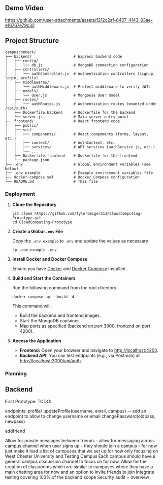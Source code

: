 ## Demo Video
https://github.com/user-attachments/assets/f212c2af-8467-4143-83ae-e16767e79c32

## Project Structure



```
campusconnect/
├── backend/                   # Express backend code
│   ├── config/
│   │   └── db.js              # MongoDB connection configuration
│   ├── controllers/
│   │   └── authController.js  # Authentication controllers (signup, login, profile)
│   ├── middlewares/
│   │   └── authMiddleware.js  # Protect middleware to verify JWTs
│   ├── models/
│   │   └── User.js            # Mongoose User model
│   ├── routes/
│   │   └── authRoutes.js      # Authentication routes (mounted under /api/auth)
│   ├── Dockerfile.backend     # Dockerfile for the backend
│   └── server.js              # Main server entry point
├── frontend/                  # React frontend code
│   ├── public/
│   ├── src/
│   │   ├── components/        # React components (forms, layout, etc.)
│   │   ├── context/           # AuthContext, etc.
│   │   ├── services/          # API services (authService.js, etc.)
│   │   └── ...                
│   ├── Dockerfile.frontend    # Dockerfile for the frontend
│   └── package.json
├── .env                       # Global environment variables (see below)
├── .env.example               # Example environment variables file
├── docker-compose.yml         # Docker Compose configuration
└── README.md                  # This file
```
### Deployment

1. **Clone the Repository**

   ```
   git clone https://github.com/TylerGeiger513/CloudComputing-Prototype.git
   cd CloudComputing-Prototype
   ```

2. **Create a Global `.env` File**

   Copy the `.env.example` to `.env` and update the values as necessary:

   ```
   cp .env.example .env
   ```

3. **Install Docker and Docker Compose**

   Ensure you have [Docker](https://www.docker.com/get-started) and [Docker Compose](https://docs.docker.com/compose/install/) installed.

4. **Build and Start the Containers**

   Run the following command from the root directory:

   ```
   docker-compose up --build -d
   ```

   This command will:
   - Build the backend and frontend images.
   - Start the MongoDB container.
   - Map ports as specified (backend on port 3000, frontend on port 4200).

5. **Access the Application**
   - **Frontend:** Open your browser and navigate to [http://localhost:4200](http://localhost:4200).
   - **Backend API:** You can test endpoints (e.g., via Postman) at [http://localhost:3000/api/auth](http://localhost:3000/api/auth).


### Planning

## Backend

First Prototype: TODO:

endpoints: 
profile/
   updateProfile(username, email, campus) -- add an endpoint to allow to change username or email
   changePassword(oldpass, newpass)

addfriend

Allow for private messages between friends - 
allow for messaging across campus channel
when user signs up - they should join a campus - for now just make it load a list of campuses that we set up for now only focusing on West Chester University and Testing Campus
Each campus should have a general campus discussion channel to focus on for now.
Allow for the creation of classrooms which are similar to campuses where they have a main chatting area for now and an option to invite friends to join
Integrate testing covering 100% of the backend scope
Security audit + overview

   
   

